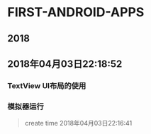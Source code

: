 # FIRST-ANDROID-APPS
## 2018

## 2018年04月03日22:18:52
### TextView UI布局的使用
### 模拟器运行

> create time 2018年04月03日22:16:41

